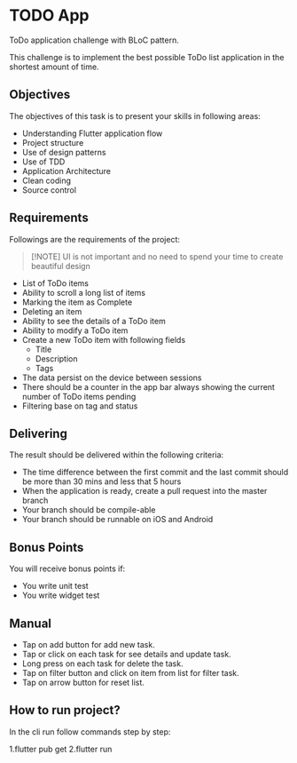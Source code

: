 # TODO App

ToDo application challenge with BLoC pattern.

This challenge is to implement the best possible ToDo list application in the
shortest amount of time.

## Objectives

The objectives of this task is to present your skills in following areas:

- Understanding Flutter application flow
- Project structure
- Use of design patterns
- Use of TDD
- Application Architecture
- Clean coding
- Source control

## Requirements

Followings are the requirements of the project:

> [!NOTE] UI is not important and no need to spend your time to create beautiful design

- List of ToDo items
- Ability to scroll a long list of items
- Marking the item as Complete
- Deleting an item
- Ability to see the details of a ToDo item
- Ability to modify a ToDo item
- Create a new ToDo item with following fields
    - Title
    - Description
    - Tags
- The data persist on the device between sessions
- There should be a counter in the app bar always showing the current number of
  ToDo items pending
- Filtering base on tag and status

## Delivering

The result should be delivered within the following criteria:

- The time difference between the first commit and the last commit should be
  more than 30 mins and less that 5 hours
- When the application is ready, create a pull request into the master branch
- Your branch should be compile-able
- Your branch should be runnable on iOS and Android

## Bonus Points

You will receive bonus points if:

- You write unit test
- You write widget test

## Manual

- Tap on add button for add new task.
- Tap or click on each task for see details and update task.
- Long press on each task for delete the task.
- Tap on filter button and click on item from list for filter task.
- Tap on arrow button for reset list.

## How to run project?

In the cli run follow commands step by step:

1.flutter pub get
2.flutter run
